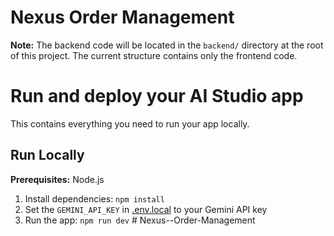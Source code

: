 # Nexus Order Management

**Note:** The backend code will be located in the `backend/` directory at the root of this project. The current structure contains only the frontend code.

# Run and deploy your AI Studio app

This contains everything you need to run your app locally.

## Run Locally

**Prerequisites:**  Node.js


1. Install dependencies:
   `npm install`
2. Set the `GEMINI_API_KEY` in [.env.local](.env.local) to your Gemini API key
3. Run the app:
   `npm run dev`
#   N e x u s - - O r d e r - M a n a g e m e n t  
 